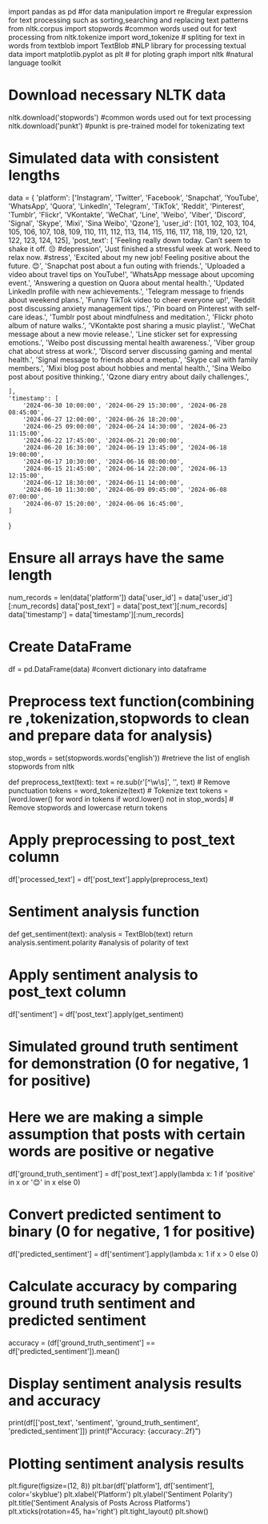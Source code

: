 import pandas as pd #for data manipulation
import re #regular expression for text processing such as sorting,searching and replacing text patterns
from nltk.corpus import stopwords #common words used out for text processing
from nltk.tokenize import word_tokenize # spliting for text in words
from textblob import TextBlob #NLP library for processing textual data
import matplotlib.pyplot as plt # for ploting graph
import nltk #natural language toolkit

# Download necessary NLTK data
nltk.download('stopwords') #common words used out for text processing
nltk.download('punkt') #punkt is pre-trained model for tokenizating text

# Simulated data with consistent lengths
data = {
    'platform': ['Instagram', 'Twitter', 'Facebook', 'Snapchat', 'YouTube',
                 'WhatsApp', 'Quora', 'LinkedIn', 'Telegram', 'TikTok',
                 'Reddit', 'Pinterest', 'Tumblr', 'Flickr', 'VKontakte',
                 'WeChat', 'Line', 'Weibo', 'Viber', 'Discord',
                 'Signal', 'Skype', 'Mixi', 'Sina Weibo', 'Qzone'],
    'user_id': [101, 102, 103, 104, 105,
                106, 107, 108, 109, 110,
                111, 112, 113, 114, 115,
                116, 117, 118, 119, 120,
                121, 122, 123, 124, 125],
    'post_text': [
        'Feeling really down today. Can’t seem to shake it off. 😔 #depression',
        'Just finished a stressful week at work. Need to relax now. #stress',
        'Excited about my new job! Feeling positive about the future. 😊',
        'Snapchat post about a fun outing with friends.',
        'Uploaded a video about travel tips on YouTube!',
        'WhatsApp message about upcoming event.',
        'Answering a question on Quora about mental health.',
        'Updated LinkedIn profile with new achievements.',
        'Telegram message to friends about weekend plans.',
        'Funny TikTok video to cheer everyone up!',
        'Reddit post discussing anxiety management tips.',
        'Pin board on Pinterest with self-care ideas.',
        'Tumblr post about mindfulness and meditation.',
        'Flickr photo album of nature walks.',
        'VKontakte post sharing a music playlist.',
        'WeChat message about a new movie release.',
        'Line sticker set for expressing emotions.',
        'Weibo post discussing mental health awareness.',
        'Viber group chat about stress at work.',
        'Discord server discussing gaming and mental health.',
        'Signal message to friends about a meetup.',
        'Skype call with family members.',
        'Mixi blog post about hobbies and mental health.',
        'Sina Weibo post about positive thinking.',
        'Qzone diary entry about daily challenges.',
       
    ],
    'timestamp': [
        '2024-06-30 10:00:00', '2024-06-29 15:30:00', '2024-06-28 08:45:00',
        '2024-06-27 12:00:00', '2024-06-26 18:20:00',
        '2024-06-25 09:00:00', '2024-06-24 14:30:00', '2024-06-23 11:15:00',
        '2024-06-22 17:45:00', '2024-06-21 20:00:00',
        '2024-06-20 16:30:00', '2024-06-19 13:45:00', '2024-06-18 19:00:00',
        '2024-06-17 10:30:00', '2024-06-16 08:00:00',
        '2024-06-15 21:45:00', '2024-06-14 22:20:00', '2024-06-13 12:15:00',
        '2024-06-12 18:30:00', '2024-06-11 14:00:00',
        '2024-06-10 11:30:00', '2024-06-09 09:45:00', '2024-06-08 07:00:00',
        '2024-06-07 15:20:00', '2024-06-06 16:45:00', 
    ]
}

# Ensure all arrays have the same length
num_records = len(data['platform'])
data['user_id'] = data['user_id'][:num_records]
data['post_text'] = data['post_text'][:num_records]
data['timestamp'] = data['timestamp'][:num_records]

# Create DataFrame
df = pd.DataFrame(data)  #convert dictionary into dataframe

# Preprocess text function(combining re ,tokenization,stopwords to clean and prepare data for analysis)
stop_words = set(stopwords.words('english')) #retrieve the list of english stopwords from nltk

def preprocess_text(text):
    text = re.sub(r'[^\w\s]', '', text)  # Remove punctuation
    tokens = word_tokenize(text)  # Tokenize text
    tokens = [word.lower() for word in tokens if word.lower() not in stop_words]  # Remove stopwords and lowercase
    return tokens

# Apply preprocessing to post_text column
df['processed_text'] = df['post_text'].apply(preprocess_text)

# Sentiment analysis function
def get_sentiment(text):
    analysis = TextBlob(text)
    return analysis.sentiment.polarity #analysis of polarity of text 

# Apply sentiment analysis to post_text column
df['sentiment'] = df['post_text'].apply(get_sentiment)

# Simulated ground truth sentiment for demonstration (0 for negative, 1 for positive)
# Here we are making a simple assumption that posts with certain words are positive or negative
df['ground_truth_sentiment'] = df['post_text'].apply(lambda x: 1 if 'positive' in x or '😊' in x else 0)

# Convert predicted sentiment to binary (0 for negative, 1 for positive)
df['predicted_sentiment'] = df['sentiment'].apply(lambda x: 1 if x > 0 else 0)

# Calculate accuracy by comparing ground truth sentiment and predicted sentiment
accuracy = (df['ground_truth_sentiment'] == df['predicted_sentiment']).mean()

# Display sentiment analysis results and accuracy
print(df[['post_text', 'sentiment', 'ground_truth_sentiment', 'predicted_sentiment']])
print(f"Accuracy: {accuracy:.2f}")

# Plotting sentiment analysis results
plt.figure(figsize=(12, 8))
plt.bar(df['platform'], df['sentiment'], color='skyblue')
plt.xlabel('Platform')
plt.ylabel('Sentiment Polarity')
plt.title('Sentiment Analysis of Posts Across Platforms')
plt.xticks(rotation=45, ha='right')
plt.tight_layout()
plt.show()
